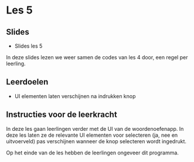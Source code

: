 # Les 5

## Slides

* Slides les 5

In deze slides lezen we weer samen de codes van les 4 door, een regel per leerling.

## Leerdoelen

* UI elementen laten verschijnen na indrukken knop



## Instructies voor de leerkracht

In deze les gaan leerlingen verder met de UI van de woordenoefenapp. In deze les laten ze de relevante UI elementen voor selecteren (ja, nee en uitvoerveld) pas verschijnen wanneer de knop selecteren wordt ingedrukt.

Op het einde van de les hebben de leerlingen ongeveer dit programma.

